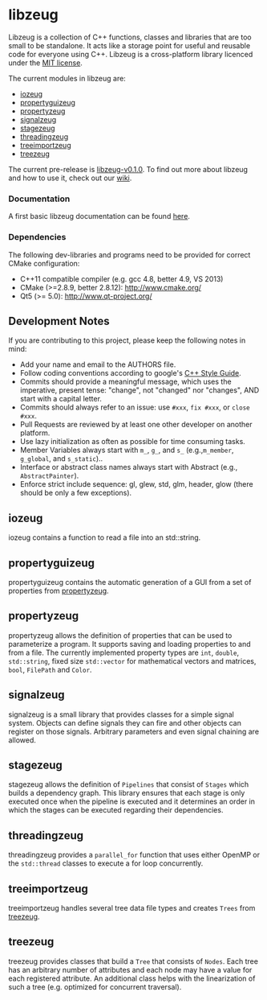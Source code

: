 libzeug
=======

Libzeug is a collection of C++ functions, classes and libraries that are too small to be standalone.
It acts like a storage point for useful and reusable code for everyone using C++.
Libzeug is a cross-platform library licenced under the [MIT license](http://opensource.org/licenses/MIT).

The current modules in libzeug are:
 * [iozeug](#iozeug)
 * [propertyguizeug](#propertyguizeug)
 * [propertyzeug](#propertyzeug)
 * [signalzeug](#signalzeug)
 * [stagezeug](#stagezeug)
 * [threadingzeug](#threadingzeug)
 * [treeimportzeug](#treeimportzeug)
 * [treezeug](#treezeug)

The current pre-release is [libzeug-v0.1.0](https://github.com/hpicgs/libzeug/releases/tag/libzeug-v0.1).
To find out more about libzeug and how to use it, check out our [wiki](https://github.com/hpicgs/libzeug/wiki).

### Documentation

A first basic libzeug documentation can be found [here](http://costumebrother.de/libzeug).

### Dependencies

The following dev-libraries and programs need to be provided for correct CMake configuration:
* C++11 compatible compiler (e.g. gcc 4.8, better 4.9, VS 2013)
* CMake (>=2.8.9, better 2.8.12): http://www.cmake.org/
* Qt5 (>= 5.0): http://www.qt-project.org/


## Development Notes

If you are contributing to this project, please keep the following notes in mind:
* Add your name and email to the AUTHORS file.
* Follow coding conventions according to google's [C++ Style Guide](http://google-styleguide.googlecode.com/svn/trunk/cppguide.xml).
* Commits should provide a meaningful  message, which uses the imperative, present tense: "change", not "changed" nor "changes", AND start with a capital letter.
* Commits should always refer to an issue: use ```#xxx```, ```fix #xxx```, or ```close #xxx```.
* Pull Requests are reviewed by at least one other developer on another platform.
* Use lazy initialization as often as possible for time consuming tasks.
* Member Variables always start with ```m_```, ```g_```, and ```s_``` (e.g.,```m_member```, ```g_global```, and ```s_static```)..
* Interface or abstract class names always start with Abstract (e.g., ```AbstractPainter```).
* Enforce strict include sequence: gl, glew, std, glm, header, glow (there should be only a few exceptions).



iozeug
------

iozeug contains a function to read a file into an std::string.

propertyguizeug
---------------

propertyguizeug contains the automatic generation of a GUI from a set of properties from [propertyzeug](#propertyzeug).

propertyzeug
------------

propertyzeug allows the definition of properties that can be used to parameterize a program.
It supports saving and loading properties to and from a file.
The currently implemented property types are `int`, `double`, `std::string`, fixed size `std::vector` for mathematical vectors and matrices, `bool`, `FilePath` and `Color`.

signalzeug
----------

signalzeug is a small library that provides classes for a simple signal system.
Objects can define signals they can fire and other objects can register on those signals.
Arbitrary parameters and even signal chaining are allowed.

stagezeug
---------

stagezeug allows the definition of `Pipelines` that consist of `Stages` which builds a dependency graph.
This library ensures that each stage is only executed once when the pipeline is executed and it determines an order in which the stages can be executed regarding their dependencies.

threadingzeug
-------------

threadingzeug provides a `parallel_for` function that uses either OpenMP or the `std::thread` classes to execute a for loop concurrently.

treeimportzeug
--------------

treeimportzeug handles several tree data file types and creates `Trees` from [treezeug](#treezeug).

treezeug
--------

treezeug provides classes that build a `Tree` that consists of `Nodes`.
Each tree has an arbitrary number of attributes and each node may have a value for each registered attribute.
An additional class helps with the linearization of such a tree (e.g. optimized for concurrent traversal).
